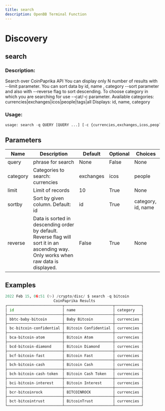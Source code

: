 ```yaml
---
title: search
description: OpenBB Terminal Function
---
```


# Discovery

## search

### Description: 

Search over CoinPaprika API You can display only N number of results with --limit parameter. You can sort data by id, name , category --sort parameter and also with --reverse flag to sort descending. To choose category in which you are searching for use --cat/-c parameter. Available categories: currencies|exchanges|icos|people|tags|all Displays: id, name, category

### Usage: 
```python
usage: search -q QUERY [QUERY ...] [-c {currencies,exchanges,icos,people,tags,all}] [-l LIMIT] [-s {category,id,name}] [-r]
```

## Parameters

| Name | Description | Default | Optional | Choices |
| ---- | ----------- | ------- | -------- | ------- |
| query | phrase for search | None | False | None |
| category | Categories to search: currencies|exchanges|icos|people|tags|all. Default: all | all | True | currencies, exchanges, icos, people, tags, all |
| limit | Limit of records | 10 | True | None |
| sortby | Sort by given column. Default: id | id | True | category, id, name |
| reverse | Data is sorted in descending order by default. Reverse flag will sort it in an ascending way. Only works when raw data is displayed. | False | True | None |


## Examples

```python
2022 Feb 15, 06:51 (✨) /crypto/disc/ $ search -q bitcoin
                      CoinPaprika Results
┌─────────────────────────┬──────────────────────┬────────────┐
│ id                      │ name                 │ category   │
├─────────────────────────┼──────────────────────┼────────────┤
│ bbtc-baby-bitcoin       │ Baby Bitcoin         │ currencies │
├─────────────────────────┼──────────────────────┼────────────┤
│ bc-bitcoin-confidential │ Bitcoin Confidential │ currencies │
├─────────────────────────┼──────────────────────┼────────────┤
│ bca-bitcoin-atom        │ Bitcoin Atom         │ currencies │
├─────────────────────────┼──────────────────────┼────────────┤
│ bcd-bitcoin-diamond     │ Bitcoin Diamond      │ currencies │
├─────────────────────────┼──────────────────────┼────────────┤
│ bcf-bitcoin-fast        │ Bitcoin Fast         │ currencies │
├─────────────────────────┼──────────────────────┼────────────┤
│ bch-bitcoin-cash        │ Bitcoin Cash         │ currencies │
├─────────────────────────┼──────────────────────┼────────────┤
│ bch-bitcoin-cash-token  │ Bitcoin Cash Token   │ currencies │
├─────────────────────────┼──────────────────────┼────────────┤
│ bci-bitcoin-interest    │ Bitcoin Interest     │ currencies │
├─────────────────────────┼──────────────────────┼────────────┤
│ bcr-bitcoinrock         │ BITCOINROCK          │ currencies │
├─────────────────────────┼──────────────────────┼────────────┤
│ bct-bitcointrust        │ BitcoinTrust         │ currencies │
└─────────────────────────┴──────────────────────┴────────────┘
```

